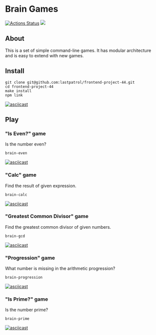 # Brain Games

[![Actions Status](https://github.com/lastpatrol/frontend-project-44/workflows/hexlet-check/badge.svg)](https://github.com/lastpatrol/frontend-project-44/actions)
<a href="https://codeclimate.com/github/lastpatrol/frontend-project-44/maintainability"><img src="https://api.codeclimate.com/v1/badges/bceda847b6bccfef1527/maintainability" /></a>

## About
This is a set of simple command-line games. It has modular architecture and is easy to extend with new games.

## Install
```
git clone git@github.com:lastpatrol/frontend-project-44.git
cd frontend-project-44
make install
npm link
```

[![asciicast](https://asciinema.org/a/WppZvSL3LC1s5W8gbOdSWGkk1.svg)](https://asciinema.org/a/WppZvSL3LC1s5W8gbOdSWGkk1)


## Play

### "Is Even?" game

Is the number even?

```
brain-even
```

[![asciicast](https://asciinema.org/a/Y0wgVbKWVJvJYz6g4g3t6Uqdx.svg)](https://asciinema.org/a/Y0wgVbKWVJvJYz6g4g3t6Uqdx)


### "Calc" game

Find the result of given expression.

```
brain-calc
```

[![asciicast](https://asciinema.org/a/dVwkBppKkQPBE9mw5CQkLtKWV.svg)](https://asciinema.org/a/dVwkBppKkQPBE9mw5CQkLtKWV)


### "Greatest Common Divisor" game

Find the greatest common divisor of given numbers.

```
brain-gcd
```

[![asciicast](https://asciinema.org/a/TGqQ1L3fkD7mpyFsdDI3FKpQ6.svg)](https://asciinema.org/a/TGqQ1L3fkD7mpyFsdDI3FKpQ6)


### "Progression" game

What number is missing in the arithmetic progression?

```
brain-progression
```

[![asciicast](https://asciinema.org/a/SKQ3ueQIhYkrSu6Z00088xZaa.svg)](https://asciinema.org/a/SKQ3ueQIhYkrSu6Z00088xZaa)


### "Is Prime?" game

Is the number prime?

```
brain-prime
```

[![asciicast](https://asciinema.org/a/1dmQJmmSSKtNS9IK6aKrd03qV.svg)](https://asciinema.org/a/1dmQJmmSSKtNS9IK6aKrd03qV)
